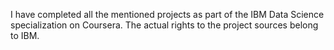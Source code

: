I have completed all the mentioned projects as part of the IBM Data Science specialization on Coursera. The actual rights to the project sources belong to IBM.
